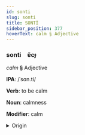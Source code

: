 ```yaml
---
id: sonti
slug: sonti
title: SONTİ
sidebar_position: 377
hoverText: calm § Adjective
---
```


### sonti&emsp;<span kind="abugida">ɐ̃cɟ</span>

*calm* **§** Adjective

**IPA**: /ˈsɑn.ti/

**Verb**: to be calm

**Noun**: calmness

**Modifier**: calm

<details>
    <summary>Origin</summary>
    Thai สันติ sǎn-dtì /san˩˩˦.tiʔ˨˩/<br/>
    <em>Kra-Dai Language Family</em>
</details>